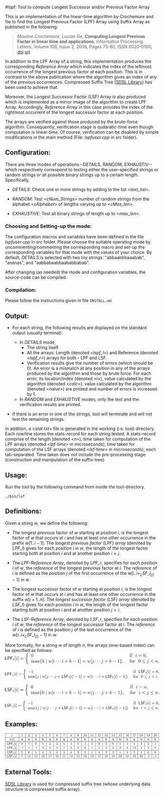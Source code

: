 #lspf: Tool to compute Longest Successor and/or Previous Factor Array

This is an implementation of the linear-time algorithm by Crochemore and Ilie to find the Longest Previous Factor (LPF) Array using Suffix Array as published in the following:

> _Maxime Crochemore, Lucian Ilie_,
> **Computing Longest Previous Factor in linear time and applications**,
> Information Processing Letters,
> Volume 106, Issue 2,
> 2008,
> Pages 75-80,
> ISSN 0020-0190,
> [doi](https://doi.org/10.1016/j.ipl.2007.10.006.)
> [url](http://www.sciencedirect.com/science/article/pii/S0020019007002979)

In addition to the LPF Array of a string, this implementation produces the corresponding _Reference Array_ which indicates the index of the leftmost occurrence of the longest previous factor at each position. This is in contrast to the above publication where the algorithm gives an index of any of the previous occurrences. Compressed Suffix Tree ([SDSL Library](https://github.com/simongog/sdsl-lite/tree/d52aa9a71513d132e30c09491b5899af449ebb94)) has been used to achieve that.

Moreover, the Longest Successor Factor (LSF) Array is also produced which is implemented as a mirror image of the algorithm to create LPF Array. Accordingly, _Reference Array_ in this case provides the index of the rightmost occurrent of the longest successor factor at each position.

The arrays are verified against those produced by the brute-force algorithm. Consequently, verification stage is qudaratic-time even though computation is linear-time. Of course, verification can be disabled by simple modifications in the _main_ method (File: _lspfuser.cpp_ in _src_ folder). 

## Configuration: 
There are three modes of operations--DETAILS, RANDOM, EXHAUSTIV--which respectively correspond to testing either the user-specified strings or random strings or all possible binary strings up to a certain length. Specifically,
 * _DETAILS_: Check one or more strings by adding to the list <*text_list*>.
  
 * _RANDOM_: Test <*cNum_Strings*> number of random strings from the alphabet <*cAlphabet*> of lengths varying up to <*cMax_len*>.
 
 * _EXHAUSTIVE_: Test all binary strings of length up to <*max_len*>.

 ### Choosing and Setting-up the mode: 
 The configuration macros and variables have been defined in the file _lspfuser.cpp_ in _src_ folder. 
 Please choose the suitable operating mode by uncommenting/commenting the corresponding macro and set-up the corresponding variables for that mode with the values of your choice. By default, _DETAILS_ is selected with two toy strings: "abbaabbbaaabab", "ananas", and "aabbabaabbaababbabab".

 After changing (as needed) the mode and configuration variables, the source-code can be compiled.
 
 ### Compilation: 
Please follow the instructions given in file `INSTALL.md`

## Output:

* For each string, the following results are displayed on the standard output (usually terminal):
  + In _DETAILS_ mode, 
    - The string itself.
    - All the arrays: Length (denoted <*lspf\_l*>) and Reference (denoted <*lspf\_r*>) arrays for both - LPF and LSF. 
    - Verification results give the number of errors (which should be 0). An error is a mismatch at any position in any of the arrays produced by the algorithm and those by brute force. For each error, its location/index (denoted <*i*>), value calculated by the algorithm (denoted <*calc*>), value calculated by the algorithm (denoted <*naive*>) are printed and number of errors is increased by 1.
  + In _RANDOM_ and _EXHAUSTIVE_ modes, only the text and the verification results are printed.

* If there is an error in one of the strings, tool will terminate and will not test the remaining strings.

In addition, a <*stat.txt*> file is generated in the working (i.e. tool) directory. Each row/line stores the stats-record for each string tested. A stats-record comprise of the length (denoted <*n*>), time taken for computation of the LPF arrays (denoted <*lpf-time*> in microseconds), time taken for computation of the LSF arrays (denoted <*lsf-time*> in microseconds); each tab-separated. Time taken does not include the pre-processing stage (construction and manipulation of the suffix-tree).




## Usage: 
Run the tool by the following command from inside the tool-directory.
```
./bin/luf 
```

## Definitions: 
Given a string $w$, we define the following:
* The longest previous factor of $w$ starting at position $i$, is the longest factor of $w$ that occurs at $i$ and has at least one other occurrence in the prefix $w[1 .. i-1]$. The _longest previous factor (LPF) array_ (denoted by _LPF\_l_) gives for each position $i$ in $w$, the length of the longest factor starting both at position $i$ and at another position $i > j$.
* The _LPF-Reference Array_, denoted by _LPF\_r_, specifies for each position $i$ of $w$, the _reference_ of the longest previous factor at $i$. The _reference_ of $i$ is defined as the position $j$ of the first occurrence of the $w[i .. i+ _LSF\_l_[i]-1]$ in $w$.

* The longest successor factor of $w$ starting at position $i$, is the longest factor of $w$ that occurs at $i$ and has at least one other occurrence in the suffix $w[i+1 .. n]$. The _longest successor factor (LSF) array_ (denoted by _LSF\_l_) gives for each position $i$ in $w$, the length of the longest factor starting both at position $i$ and at another position $j>i$.
* The _LSF-Reference Array_, denoted by _LSF\_r_, specifies for each position $i$ of $w$, the _reference_ of the longest successor factor at $i$. The _reference_ of $i$ is defined as the position $j$ of the last occurrence of the $w[i .. i+ _LSF\_l_[i]-1]$ in $w$.


More formally, for a string $w$ of length $n$, the arrays (one-based index) can be specified as follows:
![lpfl-array](doc/lpfl.png "LPF-length Array")

![lpfr-array](doc/lpfr.png "LPF-ref Array")

![lsfl-array](doc/lsfl.png "LSF-length Array")

![lsfr-array](doc/lsfr.png "LPF-ref Array")

## Examples: 
![example](doc/eg.png "Example")

## External Tools: 
[SDSL Library](https://github.com/simongog/sdsl-lite/tree/d52aa9a71513d132e30c09491b5899af449ebb94) is used for compressed suffix tree (whose underlying data structure is compressed suffix array).


